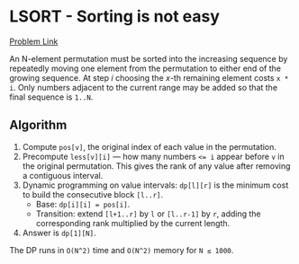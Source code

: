 # LSORT - Sorting is not easy

[Problem Link](https://www.spoj.com/problems/LSORT/)

An N-element permutation must be sorted into the increasing sequence by repeatedly
moving one element from the permutation to either end of the growing sequence.
At step *i* choosing the *x*-th remaining element costs `x * i`.
Only numbers adjacent to the current range may be added so that the final sequence is `1..N`.

## Algorithm

1. Compute `pos[v]`, the original index of each value in the permutation.
2. Precompute `less[v][i]` — how many numbers `<= i` appear before `v` in the original permutation.
   This gives the rank of any value after removing a contiguous interval.
3. Dynamic programming on value intervals: `dp[l][r]` is the minimum cost to build the
   consecutive block `[l..r]`.
   - Base: `dp[i][i] = pos[i]`.
   - Transition: extend `[l+1..r]` by `l` or `[l..r-1]` by `r`, adding the corresponding
     rank multiplied by the current length.
4. Answer is `dp[1][N]`.

The DP runs in `O(N^2)` time and `O(N^2)` memory for `N ≤ 1000`.

